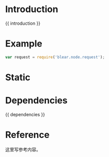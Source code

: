 # Introduction
{{ introduction }}





# Example
```js
var request = require('blear.node.request');
```




# Static








# Dependencies
{{ dependencies }}





# Reference
这里写参考内容。


